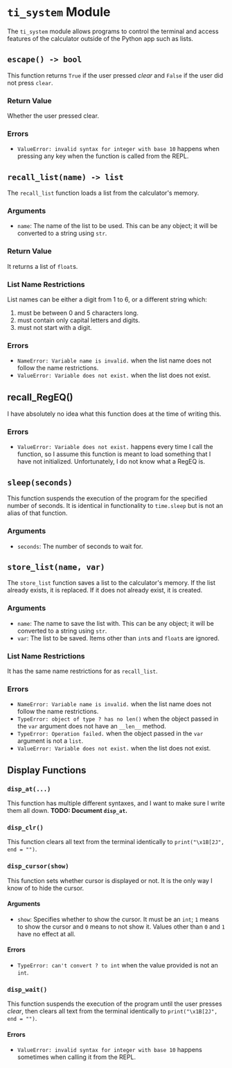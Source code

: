 # `ti_system` Module

The `ti_system` module allows programs to control the terminal and access
features of the calculator outside of the Python app such as lists.

## `escape() -> bool`

This function returns `True` if the user pressed *clear* and `False` if the user
did not press `clear`.

### Return Value

Whether the user pressed clear.

### Errors

- `ValueError: invalid syntax for integer with base 10` happens when pressing
  any key when the function is called from the REPL.

## `recall_list(name) -> list`

The `recall_list` function loads a list from the calculator's memory.

### Arguments

- `name`: The name of the list to be used. This can be any object; it will be
  converted to a string using `str`.

### Return Value

It returns a list of `float`s.

### List Name Restrictions

List names can be either a digit from 1 to 6, or a different string which:

1. must be between 0 and 5 characters long.
2. must contain only capital letters and digits.
3. must not start with a digit.

### Errors

- `NameError: Variable name is invalid.` when the list name does not follow the
  name restrictions.
- `ValueError: Variable does not exist.` when the list does not exist.

## recall_RegEQ()

I have absolutely no idea what this function does at the time of writing this.

### Errors

- `ValueError: Variable does not exist.` happens every time I call the function,
  so I assume this function is meant to load something that I have not
  initialized. Unfortunately, I do not know what a RegEQ is.

## `sleep(seconds)`

This function suspends the execution of the program for the specified number of
seconds. It is identical in functionality to `time.sleep` but is not an alias of
that function.

### Arguments

- `seconds`: The number of seconds to wait for.

## `store_list(name, var)`

The `store_list` function saves a list to the calculator's memory. If the list
already exists, it is replaced. If it does not already exist, it is created.

### Arguments

- `name`: The name to save the list with. This can be any object; it will be
  converted to a string using `str`.
- `var`: The list to be saved. Items other than `int`s and `float`s are ignored.

### List Name Restrictions

It has the same name restrictions for as `recall_list`.

### Errors

- `NameError: Variable name is invalid.` when the list name does not follow the
  name restrictions.
- `TypeError: object of type ? has no len()` when the object passed in the `var`
  argument does not have an `__len__` method.
- `TypeError: Operation failed.` when the object passed in the `var` argument
  is not a `list`.
- `ValueError: Variable does not exist.` when the list does not exist.

## Display Functions

### `disp_at(...)`

This function has multiple different syntaxes, and I want to make sure I write
them all down. **TODO: Document `disp_at`.**

### `disp_clr()`

This function clears all text from the terminal identically to
`print("\x1B[2J", end = "")`.

### `disp_cursor(show)`

This function sets whether cursor is displayed or not. It is the only way I know
of to hide the cursor.

#### Arguments

- `show`: Specifies whether to show the cursor. It must be an `int`; `1` means
  to show the cursor and `0` means to not show it. Values other than `0` and `1`
  have no effect at all.

#### Errors

- `TypeError: can't convert ? to int` when the value provided is not an `int`.

### `disp_wait()`

This function suspends the execution of the program until the user presses
*clear*, then clears all text from the terminal identically to
`print("\x1B[2J", end = "")`.

#### Errors

- `ValueError: invalid syntax for integer with base 10` happens sometimes when
  calling it from the REPL.
